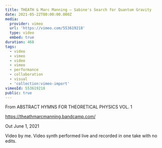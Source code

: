 ```yaml
---
title: THEATH & Marc Manning – Sabine's Search for Quantum Gravity
date: 2021-05-22T00:00:00.000Z
media:
  provider: vimeo
  url: 'https://vimeo.com/553619218'
  type: video
  embed: true
duration: 468
tags:
  - video
  - vimeo
  - video
  - vimeo
  - performance
  - collaboration
  - visual
  - 'collection:vimeo-import'
vimeoId: 553619218
public: true
---
```

From ABSTRACT HYMNS FOR THEORETICAL PHYSICS VOL. 1

https://theathmarcmanning.bandcamp.com/

Out June 1, 2021

Video by me. Video synth performed live and recorded in one take with no edits.

<!-- Vimeo video: THEATH & Marc Manning – Sabine's Search for Quantum Gravity -->
<!-- Duration: 7:48 -->
<!-- Created: 2021-05-22 -->

<ClientOnly>
  <WorkbookViewer />
</ClientOnly>

<script setup>
import WorkbookViewer from "../../.vitepress/theme/components/workbook/WorkbookViewer.vue";
</script>

